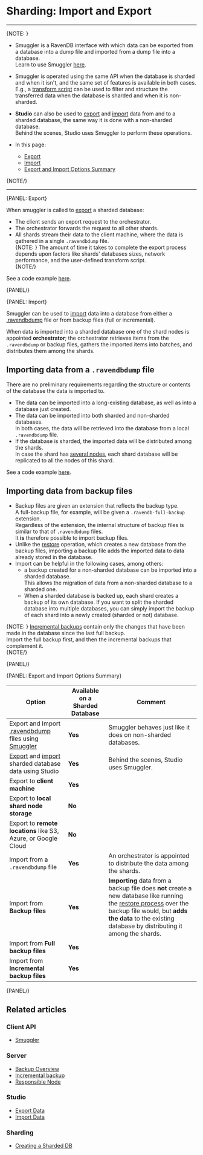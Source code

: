 ﻿# Sharding: Import and Export
---

{NOTE: }

* Smuggler is a RavenDB interface with which data can be 
  exported from a database into a dump file and imported 
  from a dump file into a database.  
  Learn to use Smuggler [here](../client-api/smuggler/what-is-smuggler).  

* Smuggler is operated using the same API when the database 
  is sharded and when it isn't, and the same set of features 
  is available in both cases.  
  E.g., a [transform script](../client-api/smuggler/what-is-smuggler#transformscript) 
  can be used to filter and structure the transferred data 
  when the database is sharded and when it is non-sharded.  

* **Studio** can also be used to 
  [export](../studio/database/tasks/export-database) 
  and [import](../studio/database/tasks/import-data/import-data-file) 
  data from and to a sharded database, the same way it is 
  done with a non-sharded database.  
  Behind the scenes, Studio uses Smuggler to perform these operations.  

* In this page:  
  * [Export](../sharding/import-and-export#export)  
  * [Import](../sharding/import-and-export#import)  
  * [Export and Import Options Summary](../sharding/import-and-export#export-and-import-options-summary)  

{NOTE/}

---

{PANEL: Export}

When smuggler is called to 
[export](../client-api/smuggler/what-is-smuggler#export) 
a sharded database:  

* The client sends an export request to the orchestrator.  
* The orchestrator forwards the request to all other shards.  
* All shards stream their data to the client machine, where the data is gathered in a single `.ravendbdump` file.  
  {NOTE: }
  The amount of time it takes to complete the export process depends 
  upon factors like shards' databases sizes, network performance, and 
  the user-defined transform script.  
  {NOTE/}

See a code example [here](../client-api/smuggler/what-is-smuggler#example).  

{PANEL/}

{PANEL: Import}

Smuggler can be used to [import](../client-api/smuggler/what-is-smuggler#import) 
data into a database from either a [.ravendbdump](../sharding/import-and-export#export) 
file or from backup files (full or incremental).  

When data is imported into a sharded database one of the shard nodes 
is appointed **orchestrator**; the orchestrator retrieves items from 
the `.ravendbdump` or backup files, gathers the imported items into 
batches, and distributes them among the shards.  

## Importing data from a `.ravendbdump` file

There are no preliminary requirements regarding the structure 
or contents of the database the data is imported to.  

* The data can be imported into a long-existing database, 
  as well as into a database just created.  
* The data can be imported into both sharded and non-sharded databases.  
  In both cases, the data will be retrieved into the database from 
  a local `.ravendbdump` file.  
* If the database is sharded, the imported data will be distributed among the shards.  
  In case the shard has [several nodes](../sharding/overview#shard-replication), 
  each shard database will be replicated to all the nodes of this shard.  

See a code example [here](../client-api/smuggler/what-is-smuggler#example-1).  

## Importing data from backup files

* Backup files are given an extension that reflects the backup type.  
  A full-backup file, for example, will be given a `.ravendb-full-backup` 
  extension.  
  Regardless of the extension, the internal structure of backup 
  files is similar to that of `.ravendbdump` files.  
  It **is** therefore possible to import backup files.  
* Unlike the [restore](../client-api/operations/maintenance/backup/restore) operation, 
  which creates a new database from the backup files, importing 
  a backup file adds the imported data to data already stored in 
  the database.  
* Import can be helpful in the following cases, among others:  
   * a backup created for a non-sharded database can be imported 
     into a sharded database.  
     This allows the migration of data from a non-sharded database 
     to a sharded one.  
   * When a sharded database is backed up, each shard creates a backup 
     of its own database. If you want to split the sharded database 
     into multiple databases, you can simply import the backup of each 
     shard into a newly created (sharded or not) database.  

{NOTE: }
[Incremental backups](../server/ongoing-tasks/backup-overview#backup-scope:-full-or-incremental) 
contain only the changes that have been made in the database since the last full backup.  
Import the full backup first, and then the incremental backups that complement it.  
{NOTE/}

{PANEL/}

{PANEL: Export and Import Options Summary}

| Option | Available on a Sharded Database | Comment |
| -------------------- | --------------- | --------------------- |
| Export and Import [.ravendbdump](../sharding/import-and-export#export) files using [Smuggler](../client-api/smuggler/what-is-smuggler) | **Yes** | Smuggler behaves just like it does on non-sharded databases. |
| [Export](../studio/database/tasks/export-database) and [import](../studio/database/tasks/import-data/import-data-file) sharded database data using Studio | **Yes** | Behind the scenes, Studio uses Smuggler. |
| Export to **client machine** | **Yes** |  |
| Export to **local shard node storage** | **No** |  |
| Export to **remote locations** like S3, Azure, or Google Cloud | **No** | |
| Import from a `.ravendbdump` file | **Yes** | An orchestrator is appointed to distribute the data among the shards. |
| Import from **Backup files** | **Yes** | **Importing** data from a backup file does **not** create a new database like running the [restore process](../sharding/backup-and-restore/restore) over the backup file would, but **adds the data** to the existing database by distributing it among the shards. |
| Import from **Full backup files** | **Yes** |  |
| Import from **Incremental backup files** | **Yes** |  |

{PANEL/}


## Related articles

### Client API
- [Smuggler](../client-api/smuggler/what-is-smuggler)  

### Server
- [Backup Overview](../server/ongoing-tasks/backup-overview)  
- [Incremental backup](../server/ongoing-tasks/backup-overview#backup-scope:-full-or-incremental)
- [Responsible Node](../server/clustering/distribution/highly-available-tasks#responsible-node)  

### Studio
- [Export Data](../studio/database/tasks/export-database)  
- [Import Data](../studio/database/tasks/import-data/import-data-file)  

### Sharding
- [Creating a Sharded DB](../sharding/administration/studio-admin#creating-a-sharded-database)  
